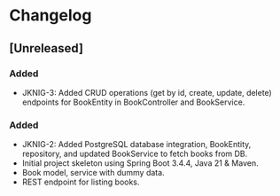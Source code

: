 # Changelog

## [Unreleased]
### Added
- JKNIG-3: Added CRUD operations (get by id, create, update, delete) endpoints for BookEntity in BookController and BookService.

### Added
- JKNIG-2: Added PostgreSQL database integration, BookEntity, repository, and updated BookService to fetch books from DB.
- Initial project skeleton using Spring Boot 3.4.4, Java 21 & Maven.
- Book model, service with dummy data.
- REST endpoint for listing books.